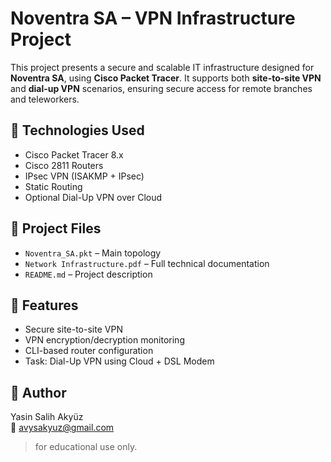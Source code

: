 # Noventra SA – VPN Infrastructure Project

This project presents a secure and scalable IT infrastructure designed for **Noventra SA**, using **Cisco Packet Tracer**. It supports both **site-to-site VPN** and **dial-up VPN** scenarios, ensuring secure access for remote branches and teleworkers.

## 🔧 Technologies Used
- Cisco Packet Tracer 8.x
- Cisco 2811 Routers
- IPsec VPN (ISAKMP + IPsec)
- Static Routing
- Optional Dial-Up VPN over Cloud

## 📁 Project Files
- `Noventra_SA.pkt` – Main topology
- `Network Infrastructure.pdf` – Full technical documentation
- `README.md` – Project description

## 🧪 Features
- Secure site-to-site VPN
- VPN encryption/decryption monitoring
- CLI-based router configuration
- Task: Dial-Up VPN using Cloud + DSL Modem

## 📝 Author
Yasin Salih Akyüz  
📧 avysakyuz@gmail.com

> for educational use only.
